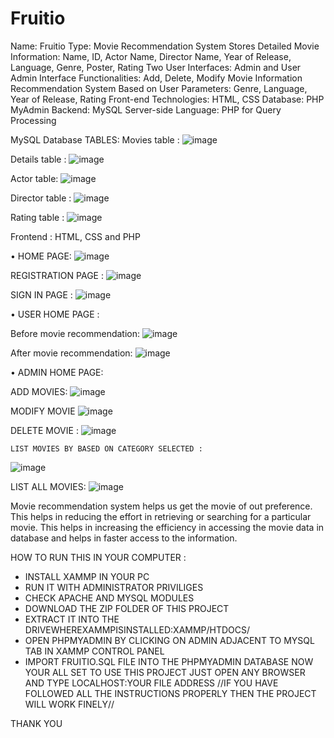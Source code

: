 # Fruitio
Name: Fruitio
Type: Movie Recommendation System
Stores Detailed Movie Information: Name, ID, Actor Name, Director Name, Year of Release, Language, Genre, Poster, Rating
Two User Interfaces: Admin and User
Admin Interface Functionalities: Add, Delete, Modify Movie Information
Recommendation System Based on User Parameters: Genre, Language, Year of Release, Rating
Front-end Technologies: HTML, CSS
Database: PHP MyAdmin
Backend: MySQL
Server-side Language: PHP for Query Processing


MySQL Database TABLES:
  Movies table : 
![image](https://user-images.githubusercontent.com/93395497/216546015-90b64bd6-7106-460f-b4e8-1fc478add445.png)

  Details table :
![image](https://user-images.githubusercontent.com/93395497/216546188-277fc46a-9f71-4bef-8de8-4051f3656f7e.png)

  Actor table:
![image](https://user-images.githubusercontent.com/93395497/216546250-f629628e-da2d-4761-a4f0-c8fd6a1a803e.png)

  Director table :
![image](https://user-images.githubusercontent.com/93395497/216546302-5ed346b5-144e-4be5-8f01-58918f7ff851.png)

  Rating table :
![image](https://user-images.githubusercontent.com/93395497/216546378-713b0de9-cb12-4c95-bd45-3b9dc69b35f0.png)

  Frontend : HTML, CSS and PHP

•	HOME PAGE: 
![image](https://user-images.githubusercontent.com/93395497/216546660-b3fb34d7-48e8-4ebe-9725-7348fb089d15.png)

REGISTRATION PAGE :
![image](https://user-images.githubusercontent.com/93395497/216546739-a3d107cd-efff-4da8-8c00-43ee50b3157a.png)

SIGN IN PAGE :
![image](https://user-images.githubusercontent.com/93395497/216546797-ff655028-16ca-47d1-a7b5-0c69a8ebdb27.png)

•	USER HOME PAGE :

  Before movie recommendation:
![image](https://user-images.githubusercontent.com/93395497/216546895-458d9fad-0289-480f-ba20-404614c4c7bc.png)

  After movie recommendation:
  ![image](https://user-images.githubusercontent.com/93395497/216547031-e1662487-9bce-4bce-a75b-83e6db2b0b7a.png)
  
•	ADMIN HOME PAGE:

  ADD MOVIES:
  ![image](https://user-images.githubusercontent.com/93395497/216547145-ca48da8d-c765-4731-bc77-168b101393bf.png)
  
  MODIFY MOVIE
![image](https://user-images.githubusercontent.com/93395497/216547178-9377ea0d-3753-4a8c-959a-0683fb6aa394.png)

 DELETE MOVIE : 
 ![image](https://user-images.githubusercontent.com/93395497/216547306-61764740-dc6d-4f3a-9a50-a23329fba4bd.png)
 
	LIST MOVIES BY BASED ON CATEGORY SELECTED :
  ![image](https://user-images.githubusercontent.com/93395497/216547374-9b3fe29e-0de1-4382-a3b1-de8a754000c3.png)
  
  LIST ALL MOVIES:
  ![image](https://user-images.githubusercontent.com/93395497/216547476-5acf4556-b2a9-42e7-a977-e1893401b3d1.png)
  
  
Movie recommendation system helps us get the movie of out preference. 
This helps in reducing the effort in retrieving or searching for a particular movie. 
This helps in increasing the efficiency in accessing the movie data in database and helps in faster access to the information. 
  

HOW TO RUN THIS IN YOUR COMPUTER :
* INSTALL XAMMP IN YOUR PC
* RUN IT WITH ADMINISTRATOR PRIVILIGES 
* CHECK APACHE AND MYSQL MODULES
* DOWNLOAD THE ZIP FOLDER OF THIS PROJECT
* EXTRACT IT INTO THE DRIVEWHEREXAMMPISINSTALLED:XAMMP/HTDOCS/
* OPEN PHPMYADMIN BY CLICKING ON ADMIN ADJACENT TO MYSQL TAB IN XAMMP CONTROL PANEL
* IMPORT FRUITIO.SQL FILE INTO THE PHPMYADMIN DATABASE
NOW YOUR ALL SET TO USE THIS PROJECT
JUST OPEN ANY BROWSER AND TYPE LOCALHOST:YOUR FILE ADDRESS
//IF YOU HAVE FOLLOWED ALL THE INSTRUCTIONS PROPERLY THEN THE PROJECT WILL WORK FINELY//

THANK YOU
